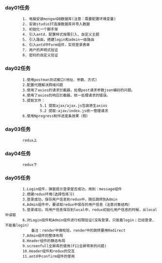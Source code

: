 ### day01任务
			1. 电脑安装mongonDB数据库(注意：需要配置环境变量)
			2. 安装studio3T连接数据库并导入数据
			3. 初始化一个脚手架
			4. 引入antd，配置样式按需引入、自定义主题
			5. 引入路由，搭建login和admin一级路由
			6. 引入antd中Form组件，实现登录表单
			7. 用户的声明式验证
			8. 密码的自定义验证

### day02任务
			1.使用postman测试接口(地址、参数、方式)
			2.配置代理解决跨域问题
			3.使用了axios的请求拦截器，处理post请求参数json编码的问题。
			4.使用了axios的响应拦截器，统一处理请求的错误。
			5.提取文件：
					5.1 提取ajax/ajax.js包装原生axios
					5.2 提取:ajax/index.js统一管理请求
			6.使用Nprogress制作进度条效果（假）

### day03任务
			redux上

### day04任务
			redux下

### day05任务
			1.Login组件，弹窗提示登录是否成功，用到：message组件
			2.搭建redux环境(选择性练习)
			3.登录成功，保存用户信息到redux中，随后跳转到Admin
			4.Admin组件中，要读取redux中保存的用户信息（注意对象结构）
			5.登录成功，将用户信息保存到local中，redux初始化用户信息的时候，从local中读取
			6.对Login组件和Admin组件进行权限验证(没有登录，只能看login；已经登录，不能看login)
				备注：render中做校验，render中的跳转要用Redirect
			7.Admin组件的整体布局
			8.Header组件的静态布局
			9.screenfull全屏库的使用(F11全屏带来的问题)
			10.Header组件和redux的交互
			11.antd中confirm组件的使用

